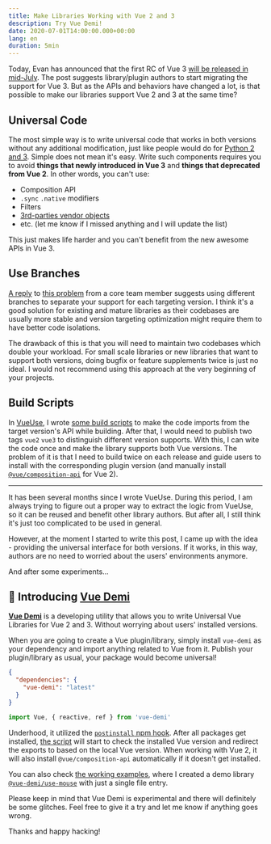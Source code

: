 ```yaml
---
title: Make Libraries Working with Vue 2 and 3
description: Try Vue Demi!
date: 2020-07-01T14:00:00.000+00:00
lang: en
duration: 5min
---
```


Today, Evan has announced that the first RC of Vue 3 [will be released in mid-July](https://github.com/vuejs/rfcs/issues/183). The post suggests library/plugin authors to start migrating the support for Vue 3. But as the APIs and behaviors have changed a lot, is that possible to make our libraries support Vue 2 and 3 at the same time?

## Universal Code

The most simple way is to write universal code that works in both versions without any additional modification, just like people would do for [Python 2 and 3](https://python-future.org/compatible_idioms.html). Simple does not mean it's easy. Write such components requires you to avoid **things that newly introduced in Vue 3** and **things that deprecated from Vue 2**. In other words, you can't use:

- Composition API
- `.sync` `.native` modifiers
- Filters
- [3rd-parties vendor objects](/posts/vue-3-notes#-use-markraw-for-vendor-objects)
- etc. (let me know if I missed anything and I will update the list)

This just makes life harder and you can't benefit from the new awesome APIs in Vue 3.

## Use Branches

[A reply](https://github.com/vuejs/rfcs/issues/183#issuecomment-652134760) to [this problem](https://github.com/vuejs/rfcs/issues/183#issuecomment-651944231) from a core team member suggests using different branches to separate your support for each targeting version. I think it's a good solution for existing and mature libraries as their codebases are usually more stable and version targeting optimization might require them to have better code isolations.

The drawback of this is that you will need to maintain two codebases which double your workload. For small scale libraries or new libraries that want to support both versions, doing bugfix or feature supplements twice is just no ideal. I would not recommend using this approach at the very beginning of your projects.

## Build Scripts

In [VueUse](https://github.com/LinHanlove/vueuse), I wrote [some build scripts](https://github.com/LinHanlove/vueuse/tree/main/scripts) to make the code imports from the target version's API while building. After that, I would need to publish two tags `vue2` `vue3` to distinguish different version supports. With this, I can wite the code once and make the library supports both Vue versions. The problem of it is that I need to build twice on each release and guide users to install with the corresponding plugin version (and manually install [`@vue/composition-api`](https://github.com/vuejs/composition-api) for Vue 2).

---

It has been several months since I wrote VueUse. During this period, I am always trying to figure out a proper way to extract the logic from VueUse, so it can be reused and benefit other library authors. But after all, I still think it's just too complicated to be used in general.

However, at the moment I started to write this post, I came up with the idea - providing the universal interface for both versions. If it works, in this way, authors are no need to worried about the users' environments anymore.

And after some experiments...

## 🎩 Introducing [Vue Demi](https://github.com/LinHanlove/vue-demi)

[**Vue Demi**](https://github.com/LinHanlove/vue-demi) is a developing utility that allows you to write Universal Vue Libraries for Vue 2 and 3. Without worrying about users' installed versions.

When you are going to create a Vue plugin/library, simply install `vue-demi` as your dependency and import anything related to Vue from it. Publish your plugin/library as usual, your package would become universal!

```json
{
  "dependencies": {
    "vue-demi": "latest"
  }
}
```

```ts
import Vue, { reactive, ref } from 'vue-demi'
```

Underhood, it utilized the [`postinstall` npm hook](https://docs.npmjs.com/misc/scripts). After all packages get installed, [the script](https://github.com/LinHanlove/vue-demi/blob/main/scripts/postinstall.js) will start to check the installed Vue version and redirect the exports to based on the local Vue version. When working with Vue 2, it will also install `@vue/composition-api` automatically if it doesn't get installed.

You can also check [the working examples](https://github.com/LinHanlove/vue-demi/tree/main/examples), where I created a demo library [`@vue-demi/use-mouse`](https://github.com/LinHanlove/vue-demi/blob/main/examples/%40vue-demi/use-mouse/src/index.ts) with just a single file entry.

Please keep in mind that Vue Demi is experimental and there will definitely be some glitches. Feel free to give it a try and let me know if anything goes wrong.

Thanks and happy hacking!
